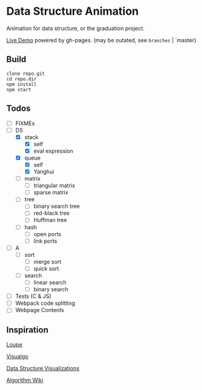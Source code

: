 # Data Structure Animation

Animation for data structure, or the graduation project.

[Live Demo](https://dagnaf.github.io/data-structure-animation) powered by gh-pages. (may be outated, see `branches` | `master)

## Build

```
clone repo.git
cd repo.dir
npm install
npm start
```

## Todos

- [ ] FIXMEs
- [ ] DS
  - [X] stack
    - [X] self
    - [X] eval expression
  - [X] queue
    - [X] self
    - [X] Yanghui
  - [ ] matrix
    - [ ] triangular matrix
    - [ ] sparse matrix
  - [ ] tree
    - [ ] binary search tree
    - [ ] red-black tree
    - [ ] Huffman tree
  - [ ] hash
    - [ ] open ports
    - [ ] link ports
- [ ] A
  - [ ] sort
    - [ ] merge sort
    - [ ] quick sort
  - [ ] search
    - [ ] linear search
    - [ ] binary search
- [ ] Tests (C & JS)
- [ ] Webpack code splitting
- [ ] Webpage Contents

## Inspiration

[Loupe](https://latentflip.github.io/loupe)

[Visualgo](http://visualgo.net)

[Data Structure Visualizations](http://www.cs.usfca.edu/~galles/visualization/Algorithms.html)

[Algorithm Wiki](http://will.thimbleby.net/algorithms/doku.php)
